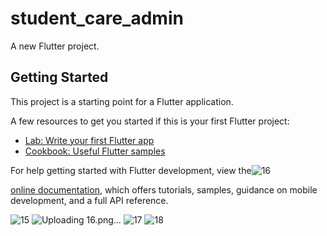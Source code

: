 # student_care_admin

A new Flutter project.

## Getting Started

This project is a starting point for a Flutter application.

A few resources to get you started if this is your first Flutter project:

- [Lab: Write your first Flutter app](https://docs.flutter.dev/get-started/codelab)
- [Cookbook: Useful Flutter samples](https://docs.flutter.dev/cookbook)

For help getting started with Flutter development, view the![16](https://github.com/Imma76/student_care_admin/assets/70198597/39318047-c655-4465-ba99-351c9ee6b34a)

[online documentation](https://docs.flutter.dev/), which offers tutorials,
samples, guidance on mobile development, and a full API reference.


![15](https://github.com/Imma76/student_care_admin/assets/70198597/4cd89c40-e21d-4f80-9672-c98be82f8715)
![Uploading 16.png…]()
![17](https://github.com/Imma76/student_care_admin/assets/70198597/af707070-a16d-421a-9d09-eba1925ac35a)
![18](https://github.com/Imma76/student_care_admin/assets/70198597/e44f290b-44b0-4d10-b628-dfeb06d9d560)

